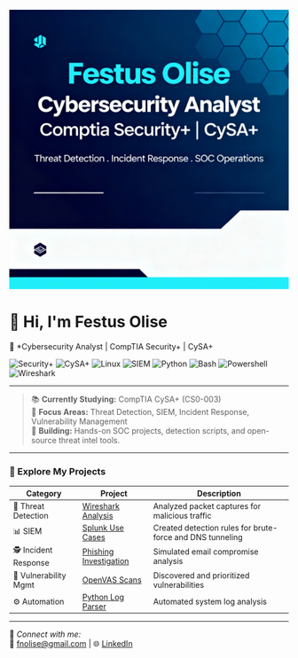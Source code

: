 ![Banner](/Festus_Banner.png)

# 👋 Hi, I'm Festus Olise  
🎯 *Cybersecurity Analyst | CompTIA Security+ | CySA+

![Security+](https://img.shields.io/badge/CompTIA-Security%2B-red?style=flat-square&logo=comptia)
![CySA+](https://img.shields.io/badge/CompTIA-CySA%2B-blue?style=flat-square&logo=comptia)
![Linux](https://img.shields.io/badge/Linux-Admin-black?style=flat-square&logo=linux)
![SIEM](https://img.shields.io/badge/SIEM-Splunk%2FELK-green?style=flat-square&logo=splunk)
![Python](https://img.shields.io/badge/Language-Python-yellow?style=flat-square&logo=python)
![Bash](https://img.shields.io/badge/Scripting-Bash-lightgrey?style=flat-square&logo=gnubash)
![Powershell](https://img.shields.io/badge/Scripting-Powershell-lightgrey?style=flat-square&logo=gnubash)
![Wireshark](https://img.shields.io/badge/Tools-Wireshark-blue?style=flat-square&logo=wireshark)

---

> 📚 **Currently Studying:** CompTIA CySA+ (CS0-003)  
> 🧠 **Focus Areas:** Threat Detection, SIEM, Incident Response, Vulnerability Management  
> 🌱 **Building:** Hands-on SOC projects, detection scripts, and open-source threat intel tools.

---

### 📂 Explore My Projects
| Category | Project | Description |
|-----------|----------|--------------|
| 🧩 Threat Detection | [Wireshark Analysis](./Threat-Detection-and-Response/network_traffic_analysis.md) | Analyzed packet captures for malicious traffic |
| 📊 SIEM | [Splunk Use Cases](./SIEM-Analysis/splunk_queries.md) | Created detection rules for brute-force and DNS tunneling |
| 🕵️ Incident Response | [Phishing Investigation](./Incident-Response/phishing_investigation.md) | Simulated email compromise analysis |
| 🧠 Vulnerability Mgmt | [OpenVAS Scans](./Vulnerability-Management/vulnerability_scan_results.md) | Discovered and prioritized vulnerabilities |
| ⚙️ Automation | [Python Log Parser](./Automation-and-Scripting/log_parser.py) | Automated system log analysis |

---

💬 *Connect with me:*  
📧 [fnolise@gmail.com](mailto:fnolise@gmail.com) | 🌐 [LinkedIn](https://www.linkedin.com/in/festus-olise-37246658/)
